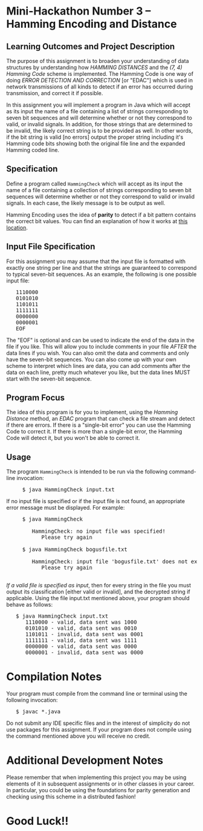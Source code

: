 # Mini-Hackathon Number 3 &ndash; Hamming Encoding and Distance
## Learning Outcomes and Project Description

The purpose of this assignment is to broaden your understanding of data structures by understanding how _HAMMING DISTANCES_ and the _(7, 4) Hamming Code_ scheme is implemented.  The Hamming Code is one way of doing *ERROR DETECTION AND CORRECTION* [or "EDAC"] which is used in network transmissions of all kinds to detect if an error has occurred during transmission, and correct it if possible.

In this assignment you will implement a program in Java which will accept as its input the name of a file containing a list of strings corresponding to seven bit sequences and will determine whether or not they correspond to valid, or invalid signals.  In addition, for those strings that are determined to be invalid, the likely correct string is to be provided as well.  In other words, if the bit string is valid [no errors] output the proper string including it's Hamming code bits showing both the original file line and the expanded Hamming coded line.

## Specification

Define a program called <code>HammingCheck</code> which will accept as its input the name of a file containing a collection of strings corresponding to seven bit sequences will determine whether or not they correspond to valid or invalid signals.  In each case, the likely message is to be output as well.

Hamming Encoding uses the idea of **parity** to detect if a bit pattern contains the correct bit values.  You can find an explanation of how it works at [this location](https://www.tutorialspoint.com/hamming-code-for-single-error-correction-double-error-detection).

## Input File Specification

For this assignment you may assume that the input file is formatted with exactly one string per line and that the strings are guaranteed to correspond to typical seven-bit sequences.  As an example, the following is one possible input file:

<pre>
   1110000
   0101010
   1101011
   1111111
   0000000
   0000001
   EOF
</pre>

The "EOF" is optional and can be used to indicate the end of the data in the file if you like.  This will allow you to include comments in your file *AFTER* the data lines if you wish.  You can also omit the data and comments and only have the seven-bit sequences.  You can also come up with your own scheme to interpret
which lines are data, you can add comments after the data on each line, pretty much whatever you like, but the data lines MUST start with the seven-bit sequence.

## Program Focus

The idea of this program is for you to implement, using the *Hamming Distance* method, an *EDAC* program that can check a file stream and detect if there are errors.  If there is a "single-bit error" you can use the Hamming Code to correct it.  If there is more than a single-bit error, the Hamming Code will detect it, but you won't be able to correct it.

## Usage

The program <code>HammingCheck</code> is intended to be run via the following command-line invocation:
<pre>
     $ java HammingCheck input.txt
</pre>

If no input file is specified or if the input file is not found, an appropriate error message must be displayed. For example:
<pre>
     $ java HammingCheck
     
        HammingCheck: no input file was specified!
           Please try again
           
     $ java HammingCheck bogusfile.txt
     
        HammingCheck: input file 'bogusfile.txt' does not exist or cannot be opened.
           Please try again
           
</pre>

*If a valid file is specified as input*, then for every string in the file you must output its classification [either valid or invalid], and the decrypted string if applicable.  Using the file input.txt mentioned above, your program should behave as follows:

<pre>
   $ java HammingCheck input.txt
      1110000 - valid, data sent was 1000
      0101010 - valid, data sent was 0010
      1101011 - invalid, data sent was 0001
      1111111 - valid, data sent was 1111
      0000000 - valid, data sent was 0000
      0000001 - invalid, data sent was 0000
</pre>

# Compilation Notes

Your program must compile from the command line or terminal using the following invocation:
<pre>
   $ javac *.java
</pre>

Do not submit any IDE specific files and in the interest of simplicity do not use packages for this assignment.  If your program does not compile using the command mentioned above you will receive no credit.

# Additional Development Notes

Please remember that when implementing this project you may be using elements of it in subsequent assignments or in other classes in your career.  In particular, you could be using the foundations for parity generation and checking using this scheme in a distributed fashion!

# Good Luck!!

